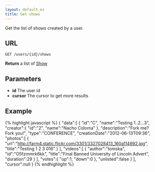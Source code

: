 ```yaml
---
layout: default_es
title: Get shows
---
```


Get the list of shows created by a user.

## URL

```
GET /users/{id}/shows
```

**Return** a list of [Show](/datatypes#show)

## Parameters

* **id** The user id
* **cursor** The cursor to get more results


## Example

{% highlight javascript %}
{
   "data":[
      {
         "id":"C",
         "name":"Testing 1..2...3",
         "creator":{
            "id":"2",
            "name":"Nacho Coloma"
         },
         "description":"Fork me? Fork you!",
         "type":"CONFERENCE",
         "creationDate":"2012-06-13T09:36",
         "photos":[
            {
               "url":"http://farm4.static.flickr.com/3301/3327028413_160a114892.jpg",
               "title":"Testing 1 2 3 016"
            }
         ],
         "videos":[
            {
               "author":"tomska",
               "id":"O5fzmmrk6kk",
               "title":"Final Banned University of Lincoln Advert",
               "duration":29
            }
         ],
         "votes":{
            "up":1,
            "down":0
         },
         "unlisted":false
      }
   ],
   "cursor":null
}
{% endhighlight %}
